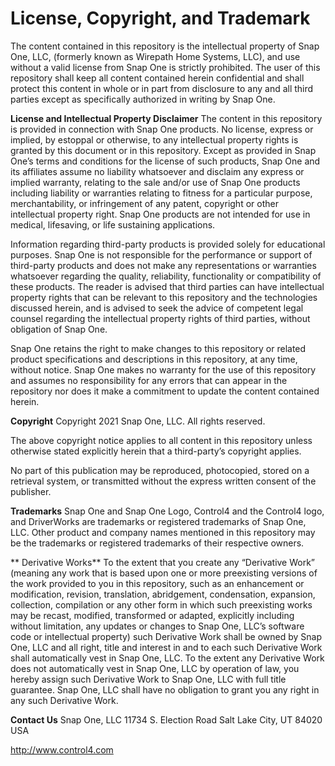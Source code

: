 
# License, Copyright, and Trademark

The content contained in this repository is the intellectual property of Snap One, LLC, (formerly known as Wirepath Home Systems, LLC), and use without a valid license from Snap One is strictly prohibited. The user of this repository shall keep all content contained herein confidential and shall protect this content in whole or in part from disclosure to any and all third parties except as specifically authorized in writing by Snap One.


**License and Intellectual Property Disclaimer**
The content in this repository is provided in connection with Snap One products. No license, express or implied, by estoppal or otherwise, to any intellectual property rights is granted by this document or in this repository. Except as provided in Snap Oneʼs terms and conditions for the license of such products, Snap One and its affiliates assume no liability whatsoever and disclaim any express or implied warranty, relating to the sale and/or use of Snap One products including liability or warranties relating to fitness for a particular purpose, merchantability, or infringement of any patent, copyright or other intellectual property right. Snap One products are not intended for use in medical, lifesaving, or life sustaining applications.

Information regarding third-party products is provided solely for educational purposes. Snap One is not responsible for the performance or support of third-party products and does not make any representations or warranties whatsoever regarding the quality, reliability, functionality or compatibility of these products. The reader is advised that third parties can have intellectual property rights that can be relevant to this repository and the technologies discussed herein, and is advised to seek the advice of competent legal counsel regarding the intellectual property rights of third parties, without obligation of Snap One.

Snap One retains the right to make changes to this repository or related product specifications and descriptions in this repository, at any time, without notice. Snap One makes no warranty for the use of this repository and assumes no responsibility for any errors that can appear in the repository nor does it make a commitment to update the content contained herein.


**Copyright**
Copyright 2021 Snap One, LLC. All rights reserved.

The above copyright notice applies to all content in this repository unless otherwise stated explicitly herein that a third-party’s copyright applies.

No part of this publication may be reproduced, photocopied, stored on a retrieval system, or transmitted without the express written consent of the publisher.


**Trademarks**
Snap One and Snap One Logo, Control4 and the Control4 logo, and DriverWorks are trademarks or registered trademarks of  Snap One, LLC. Other product and company names mentioned in this repository may be the trademarks or registered trademarks of their respective owners.


** Derivative Works**
To the extent that you create any “Derivative Work” (meaning any work that is based upon one or more preexisting versions of the work provided to you in this repository, such as an enhancement or modification, revision, translation, abridgement, condensation, expansion, collection, compilation or any other form in which such preexisting works may be recast, modified, transformed or adapted, explicitly including without limitation, any updates or changes to Snap One, LLC’s software code or intellectual property) such Derivative Work shall be owned by Snap One, LLC and all right, title and interest in and to each such Derivative Work shall automatically vest in Snap One, LLC. To the extent any Derivative Work does not automatically vest in Snap One, LLC by operation of law, you hereby assign such Derivative Work to Snap One, LLC with full title guarantee. Snap One, LLC shall have no obligation to grant you any right in any such Derivative Work.

**Contact Us**
Snap One, LLC
11734 S. Election Road
Salt Lake City, UT 84020 USA

http://www.control4.com
